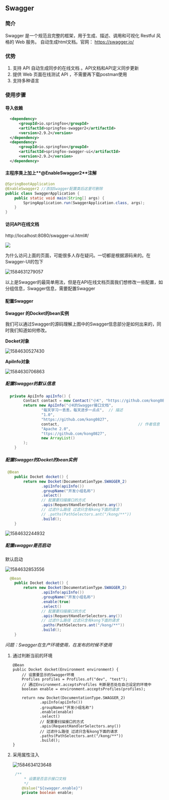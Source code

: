 ## Swagger

### 简介

 Swagger 是一个规范且完整的框架，用于生成、描述、调用和可视化 Restful 风格的 Web 服务。 自动生成html文档。官网： https://swagger.io/ 

### 优势

1. 支持 API 自动生成同步的在线文档 。API文档和API定义同步更新
2. 提供 Web 页面在线测试 API ，不需要再下载postman使用
3. 支持多种语言



### 使用步骤

#### 导入依赖

```xml
  <dependency>
      <groupId>io.springfox</groupId>
      <artifactId>springfox-swagger2</artifactId>
      <version>2.9.2</version>
  </dependency>
  <dependency>
      <groupId>io.springfox</groupId>
      <artifactId>springfox-swagger-ui</artifactId>
      <version>2.9.2</version>
  </dependency>
```

#### 主程序类上加上**@EnableSwagger2**注解

```java
@SpringBootApplication
@EnableSwagger2 //添加Swagger配置类后这里可删除
public class SwaggerApplication {
    public static void main(String[] args) {
        SpringApplication.run(SwaggerApplication.class, args);
    }
}
```



#### 访问API在线文档

 http://localhost:8080/swagger-ui.html#/ 

![](C:\Users\小K\AppData\Roaming\Typora\typora-user-images\1584629864865.png)

为什么访问上面的页面，可能很多人存在疑问。一切都是根据源码来的。在Swagger-UI的包下

![1584631279057](C:\Users\小K\AppData\Roaming\Typora\typora-user-images\1584631279057.png)

以上是Swagger的最简单用法，但是在API在线文档页面我们想修改一些配置，如分组信息，Swagger信息，需要配置Swagger



#### 配置Swagger

**Swagger 的Docket的bean实例**

我们可以通过Swagger的源码理解上图中的Swagger信息部分是如何出来的，同时我们知道如何修改。

**Docket对象**

![1584630527430](C:\Users\小K\AppData\Roaming\Typora\typora-user-images\1584630527430.png)

**ApiInfo对象**

![1584630706863](C:\Users\小K\AppData\Roaming\Typora\typora-user-images\1584630706863.png)



##### 配置Swagger的默认信息

```java
  private ApiInfo apiInfo() {
        Contact contact = new Contact("小K", "https://github.com/kong0827", "1351882069@qq.com");
        return new ApiInfo("小K的Swagger接口文档",
                "每天学习一丢丢，每天进步一点点",  // 描述
                "1.0",
                "https://github.com/kong0827",
                contact,                                   // 作者信息
                "Apache 2.0",
                "ttps://github.com/kong0827",
                new ArrayList()
        );
    }
```

##### 配置Swagger的Docket的bean实例

```java
 @Bean
    public Docket docket() {
        return new Docket(DocumentationType.SWAGGER_2)
                .apiInfo(apiInfo())
                .groupName("开发小组名称")
                .select()
            	// 配置要扫描接口的方式
                .apis(RequestHandlerSelectors.any())
                // 过滤什么路径 过滤只含有kong下面的请求
                // .paths(PathSelectors.ant("/kong/**"))
                .build();
    }
```

![1584632244932](C:\Users\小K\AppData\Roaming\Typora\typora-user-images\1584632244932.png)



##### 配置swagger是否启动

默认启动

![1584632853556](C:\Users\小K\AppData\Roaming\Typora\typora-user-images\1584632853556.png)

```java
  @Bean
    public Docket docket() {
        return new Docket(DocumentationType.SWAGGER_2)
                .apiInfo(apiInfo())
                .groupName("开发小组名称")
                .enable(true)
                .select()
                // 配置要扫描接口的方式
                .apis(RequestHandlerSelectors.any())
                // 过滤什么路径 过滤只含有kong下面的请求
                .paths(PathSelectors.ant("/kong/**"))
                .build();
    }
```

*问题：Swagger在生产环境使用，在发布的时候不使用*

1. 通过判断当前的环境

       @Bean
       public Docket docket(Environment environment) {
           // 设置要显示的Swagger环境
           Profiles profiles = Profiles.of("dev", "test");
           // 通过Environment.acceptsProfiles 判断是否处在自己设定的环境中
           boolean enable = environment.acceptsProfiles(profiles);
       
           return new Docket(DocumentationType.SWAGGER_2)
                   .apiInfo(apiInfo())
                   .groupName("开发小组名称")
                   .enable(enable)
                   .select()
                   // 配置要扫描接口的方式
                   .apis(RequestHandlerSelectors.any())
                   // 过滤什么路径 过滤只含有kong下面的请求
                   .paths(PathSelectors.ant("/kong/**"))
                   .build();
       }

2. 采用属性注入

   ![1584634123648](C:\Users\小K\AppData\Roaming\Typora\typora-user-images\1584634123648.png)

   ```java
   	/**
        * 设置是否显示接口文档
        */
       @Value("${swagger.enable}")
       private boolean enable;
   ```

   

